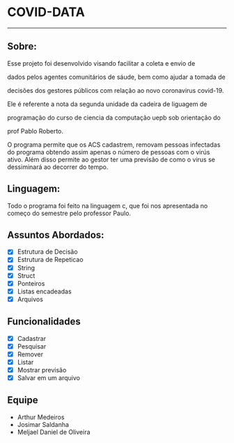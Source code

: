 # COVID-DATA
---
## Sobre:

Esse projeto foi desenvolvido visando facilitar a coleta e envio de

dados pelos agentes comunitários de sáude, bem como ajudar a tomada de 

decisões dos gestores públicos com relação ao novo coronavirus covid-19. 

Ele é referente a nota da segunda unidade da cadeira de liguagem de

programação do curso de ciencia da computação uepb sob orientação do 

prof Pablo Roberto.

<p>   O programa permite que os ACS cadastrem, removam pessoas infectadas do
programa obtendo assim apenas o número de pessoas com o virús ativo. Além
disso permite ao gestor ter uma previsão de como o virus se dessiminará ao 
decorrer do tempo.</p>

## Linguagem:

<p>   Todo o programa foi feito na linguagem c, que foi nos apresentada no
começo do semestre pelo professor Paulo.</p>

## Assuntos Abordados:

- [x] Estrutura de Decisão
- [x] Estrutura de Repeticao
- [x] String
- [x] Struct
- [x] Ponteiros
- [x] Listas encadeadas
- [x] Arquivos

## Funcionalidades 

- [x] Cadastrar
- [x] Pesquisar
- [x] Remover
- [x] Listar
- [x] Mostrar previsão
- [x] Salvar em um arquivo

## Equipe

* Arthur Medeiros
* Josimar Saldanha
* Meljael Daniel de Oliveira

